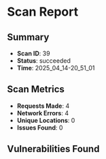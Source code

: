 # Scan Report

## Summary

- **Scan ID**: 39
- **Status**: succeeded
- **Time**: 2025_04_14-20_51_01

## Scan Metrics

- **Requests Made**: 4
- **Network Errors**: 4
- **Unique Locations**: 0
- **Issues Found**: 0

## Vulnerabilities Found

